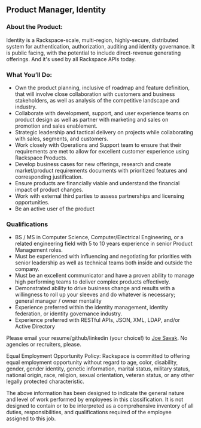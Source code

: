 
## Product Manager, Identity

### About the Product:

Identity is a Rackspace-scale, multi-region, highly-secure, distributed system for authentication, authorization, auditing and identity governance. It is public facing, with the potential to include direct-revenue generating offerings. And it's used by all Rackspace APIs today.


### What You’ll Do:

* Own the product planning, inclusive of roadmap and feature definition, that will involve close collaboration with customers and business stakeholders, as well as analysis of the competitive landscape and industry.
* Collaborate with development, support, and user experience teams on product design as well as partner with marketing and sales on promotion and sales enablement.
* Strategic leadership and tactical delivery on projects while collaborating with sales, segments, and customers.
* Work closely with Operations and Support team to ensure that their requirements are met to allow for excellent customer experience using Rackspace Products.
* Develop business cases for new offerings, research and create market/product requirements documents with prioritized features and corresponding justification.
* Ensure products are financially viable and understand the financial impact of product changes.
* Work with external third parties to assess partnerships and licensing opportunities.
* Be an active user of the product

### Qualifications

* BS / MS in Computer Science, Computer/Electrical Engineering, or a related engineering field with 5 to 10 years experience in senior Product Management roles.
* Must be experienced with influencing and negotiating for priorities with senior leadership as well as technical teams both inside and outside the company.
* Must be an excellent communicator and have a proven ability to manage high performing teams to deliver complex products effectively.
* Demonstrated ability to drive business change and results with a willingness to roll up your sleeves and do whatever is necessary; general manager / owner mentality
* Experience preferred within the identity management, identity federation, or identity governance industry.
* Experience preferred with RESTful APIs, JSON, XML, LDAP, and/or Active Directory


Please email your resume/github/linkedin (your choice!) to [Joe Savak](mailto:joe.savak@rackspace.com). No agencies or recruiters, please.

Equal Employment Opportunity Policy: Rackspace is committed to offering equal employment opportunity without regard to age, color, disability, gender, gender identity, genetic information, marital status, military status, national origin, race, religion, sexual orientation, veteran status, or any other legally protected characteristic.

The above information has been designed to indicate the general nature and level of work performed by employees in this classification. It is not designed to contain or to be interpreted as a comprehensive inventory of all duties, responsibilities, and qualifications required of the employee assigned to this job.